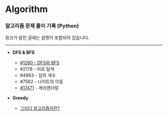 # Algorithm
### 알고리즘 문제 풀이 기록 (Python)


링크가 달린 글에는 설명이 포함되어 있습니다.

---

- **DFS & BFS**
  - [#1260 - DFS와 BFS](https://github.com/ERyukSa/Algorithm/blob/main/DFS&BFS/%231260%20-%20DFS%EC%99%80%20BFS.md)
  - #2178 - 미로 탐색
  - #4963 - 섬의 개수
  - #7562 - 나이트의 이동
  - [#17471](https://github.com/ERyukSa/Algorithm/blob/main/DFS%26BFS/%2317471%20-%20%EA%B2%8C%EB%A6%AC%EB%A7%A8%EB%8D%94%EB%A7%81.md) - 게리맨더링

- **Greedy**
  - [그리디 알고리즘이란?](https://github.com/ERyukSa/Algorithm/blob/main/Greedy/Greedy.md)
